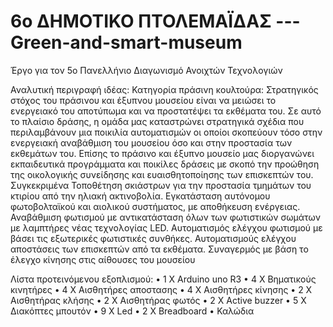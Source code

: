 # 6o ΔΗΜΟΤΙΚΟ ΠΤΟΛΕΜΑΪΔΑΣ --- Green-and-smart-museum
Έργο για τον 5o Πανελλήνιο Διαγωνισμό Ανοιχτών Τεχνολογιών

Αναλυτική περιγραφή ιδέας: 
Κατηγορία πράσινη κουλτούρα: Στρατηγικός στόχος του πράσινου και έξυπνου μουσείου είναι να μειώσει το ενεργειακό του αποτύπωμα και να προστατέψει τα εκθέματα του. Σε αυτό το πλαίσιο δράσης, η ομάδα μας καταστρώνει στρατηγικά σχέδια που περιλαμβάνουν μια ποικιλία αυτοματισμών οι οποίοι σκοπεύουν τόσο στην ενεργειακή αναβάθμιση του μουσείου όσο και στην προστασία των εκθεμάτων του. Επίσης το πράσινο και έξυπνο μουσείο μας διοργανώνει εκπαιδευτικά προγράμματα και ποικίλες δράσεις με σκοπό την προώθηση της οικολογικής συνείδησης και ευαισθητοποίησης των επισκεπτών του.
Συγκεκριμένα
Τοποθέτηση σκιάστρων για την προστασία τμημάτων του κτιρίου από την ηλιακή ακτινοβολία. Εγκατάσταση αυτόνομου φωτοβολταϊκού και αιολικού συστήματος, με αποθήκευση ενέργειας. Αναβάθμιση φωτισμού με αντικατάσταση όλων των φωτιστικών σωμάτων με λαμπτήρες νέας τεχνολογίας LED. Αυτοματισμός ελέγχου φωτισμού με βάσει τις εξωτερικές φωτιστικές  συνθήκες. Αυτοματισμούς ελέγχου αποστάσεις των επισκεπτών από τα εκθέματα. Συναγερμός με βάση το έλεγχο κίνησης στις αίθουσες του μουσείου

Λίστα προτεινόμενου εξοπλισμού:
•	1 X Arduino uno R3
•	4 Χ Βηματικούς κινητήρες
•	4 Χ Αισθητήρες αποστασης
•	4 Χ Αισθητήρες κίνησης
•	2 Χ Αισθητήρας κλήσης
•	2 Χ Αισθητήρας φωτός
•	2 X Active buzzer 
•	5 Χ Διακόπτες μπουτόν
•	9 Χ Led
•	2 X Breadboard
•	Καλώδια
